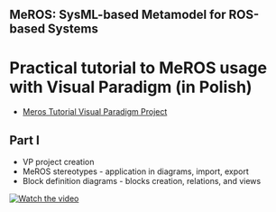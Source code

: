 ## MeROS: SysML-based Metamodel for ROS-based Systems 

# Practical tutorial to MeROS usage with Visual Paradigm (in Polish)

* [Meros Tutorial Visual Paradigm Project](meros_tutorial.vpp)

## Part I

* VP project creation
* MeROS stereotypes - application in diagrams, import, export
* Block definition diagrams - blocks creation, relations, and views

[![Watch the video](https://img.youtube.com/vi/Ac8aMxpEI1g/hqdefault.jpg)](https://www.youtube.com/embed/Ac8aMxpEI1g)


